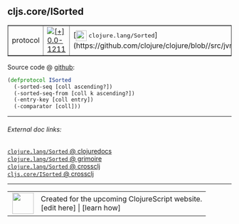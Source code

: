 ## cljs.core/ISorted



 <table border="1">
<tr>
<td>protocol</td>
<td><a href="https://github.com/cljsinfo/cljs-api-docs/tree/0.0-1211"><img valign="middle" alt="[+] 0.0-1211" title="Added in 0.0-1211" src="https://img.shields.io/badge/+-0.0--1211-lightgrey.svg"></a> </td>
<td>
[<img height="24px" valign="middle" src="http://i.imgur.com/1GjPKvB.png"> <samp>clojure.lang/Sorted</samp>](https://github.com/clojure/clojure/blob//src/jvm/clojure/lang/Sorted.java)
</td>
</tr>
</table>









Source code @ [github](https://github.com/clojure/clojurescript/blob/r1211/src/cljs/cljs/core.cljs#L226-L230):

```clj
(defprotocol ISorted
  (-sorted-seq [coll ascending?])
  (-sorted-seq-from [coll k ascending?])
  (-entry-key [coll entry])
  (-comparator [coll]))
```

<!--
Repo - tag - source tree - lines:

 <pre>
clojurescript @ r1211
└── src
    └── cljs
        └── cljs
            └── <ins>[core.cljs:226-230](https://github.com/clojure/clojurescript/blob/r1211/src/cljs/cljs/core.cljs#L226-L230)</ins>
</pre>

-->

---



###### External doc links:

[`clojure.lang/Sorted` @ clojuredocs](http://clojuredocs.org/clojure.lang/Sorted)<br>
[`clojure.lang/Sorted` @ grimoire](http://conj.io/store/v1/org.clojure/clojure/1.7.0-beta3/clj/clojure.lang/Sorted/)<br>
[`clojure.lang/Sorted` @ crossclj](http://crossclj.info/fun/clojure.lang/Sorted.html)<br>
[`cljs.core/ISorted` @ crossclj](http://crossclj.info/fun/cljs.core.cljs/ISorted.html)<br>

---

 <table>
<tr><td>
<img valign="middle" align="right" width="48px" src="http://i.imgur.com/Hi20huC.png">
</td><td>
Created for the upcoming ClojureScript website.<br>
[edit here] | [learn how]
</td></tr></table>

[edit here]:https://github.com/cljsinfo/cljs-api-docs/blob/master/cljsdoc/cljs.core_ISorted.cljsdoc
[learn how]:https://github.com/cljsinfo/cljs-api-docs/wiki/cljsdoc-files

<!--

This information was too distracting to show to readers, but I'll leave it
commented here since it is helpful to:

- pretty-print the data used to generate this document
- and show how to retrieve that data



The API data for this symbol:

```clj
{:ns "cljs.core",
 :name "ISorted",
 :history [["+" "0.0-1211"]],
 :type "protocol",
 :full-name-encode "cljs.core_ISorted",
 :source {:code "(defprotocol ISorted\n  (-sorted-seq [coll ascending?])\n  (-sorted-seq-from [coll k ascending?])\n  (-entry-key [coll entry])\n  (-comparator [coll]))",
          :title "Source code",
          :repo "clojurescript",
          :tag "r1211",
          :filename "src/cljs/cljs/core.cljs",
          :lines [226 230]},
 :methods [{:name "-sorted-seq",
            :signature ["[coll ascending?]"],
            :docstring nil}
           {:name "-sorted-seq-from",
            :signature ["[coll k ascending?]"],
            :docstring nil}
           {:name "-entry-key",
            :signature ["[coll entry]"],
            :docstring nil}
           {:name "-comparator",
            :signature ["[coll]"],
            :docstring nil}],
 :full-name "cljs.core/ISorted",
 :clj-symbol "clojure.lang/Sorted"}

```

Retrieve the API data for this symbol:

```clj
;; from Clojure REPL
(require '[clojure.edn :as edn])
(-> (slurp "https://raw.githubusercontent.com/cljsinfo/cljs-api-docs/catalog/cljs-api.edn")
    (edn/read-string)
    (get-in [:symbols "cljs.core/ISorted"]))
```

-->
